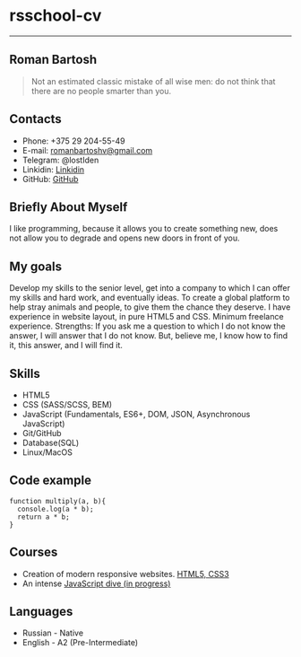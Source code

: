# rsschool-cv
***
## Roman Bartosh
> Not an estimated classic mistake of all wise men: do not think that there are no people smarter than you.

## Contacts

* Phone: +375 29 204-55-49
* E-mail: romanbartoshv@gmail.com
* Telegram: @lostIden
* Linkidin: [Linkidin](https://www.linkedin.com/in/roman-bartosh-9887601a3/)
* GitHub: [GitHub](https://github.com/lostIden)

## Briefly About Myself

I like programming, because it allows you to create something new, does not allow you to degrade and opens new doors in front of you.

## My goals

Develop my skills to the senior level, get into a company to which I can offer my skills and hard work, and eventually ideas.
To create a global platform to help stray animals and people, to give them the chance they deserve. I have experience in website layout, in pure HTML5 and CSS. Minimum freelance experience.
Strengths: If you ask me a question to which I do not know the answer, I will answer that I do not know. But, believe me, I know how to find it, this answer, and I will find it.

## Skills
* HTML5
* CSS (SASS/SCSS, BEM)
* JavaScript (Fundamentals, ES6+, DOM, JSON, Asynchronous JavaScript)
* Git/GitHub
* Database(SQL)
* Linux/MacOS

## Code example
```
function multiply(a, b){
  console.log(a * b);
  return a * b;
}
```

## Courses

* Creation of modern responsive websites. [HTML5, CSS3](https://www.udemy.com/course/web-professional-html5/)
* An intense [JavaScript dive (in progress)](https://www.udemy.com/course/intensive-js/)

## Languages

* Russian - Native
* English - A2 (Pre-Intermediate)
